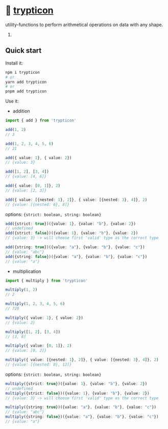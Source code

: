 # 🦖 [trypticon](https://tfwiki.net/mediawiki/images2/4/4f/TrypticonGenerations1.jpg)

utility-functions to perform arithmetical operations on data with any shape.<br/>

1. 

## Quick start

Install it:

```bash
npm i trypticon
# or
yarn add trypticon
# or
pnpm add trypticon
```

Use it:

- addition

```ts
import { add } from 'trypticon'

add(1, 2)
// 3

add(1, 2, 3, 4, 5, 6)
// 21

add({ value: 1}, { value: 2})
// {value: 3}

add([1, 2], [3, 4])
// {value: [4, 6]}

add({ value: [0, 1]}, 2)
// {value: [2, 3]}

add({ value: [{nested: 1}, 2]}, { value: [{nested: 3}, 4]}, 2)
// {value: [{nested: 6}, 8]}
```

options: `{strict: boolean, string: boolean}`

```ts
add({strict: true})({value: 1}, {value: "b"}, {value: 2})
// undefined
add({strict: false})({value: 1}, {value: "b"}, {value: 2})
// {value: 3} -> will choose first 'valid' type as the correct type

add({string: true})({value: "a"}, {value: "b"}, {value: "c"})
// {value: "abc"}
add({string: false})({value: "a"}, {value: "b"}, {value: "c"})
// {value: "a"}
```

- multiplication

```ts
import { multiply } from 'trypticon'

multiply(1, 2)
// 2

multiply(1, 2, 3, 4, 5, 6)
// 720

multiply({ value: 1}, { value: 2})
// {value: 2}

multiply([1, 2], [3, 4])
// [3, 8]

multiply({ value: [0, 1]}, 2)
// {value: [0, 2]}

multiply({ value: [{nested: 1}, 2]}, { value: [{nested: 3}, 4]}, 2)
// {value: [{nested: 8}, 12]}
```

options: `{strict: boolean, string: boolean}`

```ts
multiply({strict: true})({value: 1}, {value: "b"}, {value: 2})
// undefined
multiply({strict: false})({value: 1}, {value: "b"}, {value: 2})
// {value: 3} -> will choose first 'valid' type as the correct type

multiply({string: true})({value: "a"}, {value: "b"}, {value: "c"})
// {value: "abc"}
multiply({string: false})({value: "a"}, {value: "b"}, {value: "c"})
// {value: "a"}
```